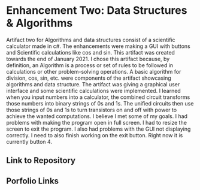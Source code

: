 




# Enhancement Two: Data Structures & Algorithms


Artifact two for Algorithms and data structures consist of a scientific calculator made in c#.  The enhancements were making a GUI with buttons and Scientific calculations like cos and sin.  This artifact was created towards the end of January 2021.  I chose this artifact because, by definition, an Algorithm is a process or set of rules to be followed in calculations or other problem-solving operations.  A basic algorithm for division, cos, sin, etc. were components of the artifact showcasing algorithms and data structure.  The artifact was giving a graphical user interface and some scientific calculations were implemented.  I learned when you input numbers into a calculator, the combined circuit transforms those numbers into binary strings of 0s and 1s.  The unified circuits then use those strings of 0s and 1s to turn transistors on and off with power to achieve the wanted computations.  I believe I met some of my goals.  I had problems with making the program open in full screen.  I had to resize the screen to exit the program.  I also had problems with the GUI not displaying correctly.  I need to also finish working on the exit button.  Right now it is currently button 4.


## Link to Repository

## Porfolio Links
